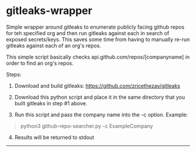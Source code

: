 # gitleaks-wrapper
Simple wrapper around gitleaks to enumerate publicly facing github repos for teh specified org and then run gitleaks against each in search of exposed secrets/keys. This saves some time from having to manually re-run gitleaks against each of an org's repos.

This simple script basically checks api.github.com/repos/[companyname] in order to find an org's repos.

Steps:

1. Download and build gitleaks: https://github.com/zricethezav/gitleaks

2. Download this python script and place it in the same directory that you built gitleaks in step #1 above.

3. Run this script and pass the company name into the -c option. Example:

> python3 github-repo-searcher.py -c ExampleCompany

4. Results will be returned to stdout

-----------------------

